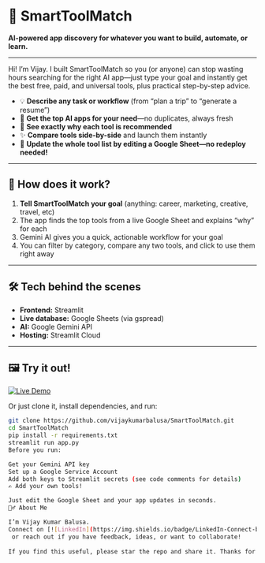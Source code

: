 # 🚀 SmartToolMatch

**AI-powered app discovery for whatever you want to build, automate, or learn.**

---

Hi! I’m Vijay. I built SmartToolMatch so you (or anyone) can stop wasting hours searching for the right AI app—just type your goal and instantly get the best free, paid, and universal tools, plus practical step-by-step advice.

- 💡 **Describe any task or workflow** (from “plan a trip” to “generate a resume”)
- 🎯 **Get the top AI apps for your need**—no duplicates, always fresh
- 🤖 **See exactly why each tool is recommended**
- ✨ **Compare tools side-by-side** and launch them instantly
- 📝 **Update the whole tool list by editing a Google Sheet—no redeploy needed!**

---

## 🚦 How does it work?

1. **Tell SmartToolMatch your goal** (anything: career, marketing, creative, travel, etc)
2. The app finds the top tools from a live Google Sheet and explains “why” for each
3. Gemini AI gives you a quick, actionable workflow for your goal
4. You can filter by category, compare any two tools, and click to use them right away

---

## 🛠️ Tech behind the scenes

- **Frontend:** Streamlit
- **Live database:** Google Sheets (via gspread)
- **AI:** Google Gemini API
- **Hosting:** Streamlit Cloud

---

## 🖼️ Try it out!

[![Live Demo](https://img.shields.io/badge/TRY%20IT%20LIVE-Streamlit-4B8DF8?logo=streamlit)](https://smarttoolmatch-mzzwgvq2vevayfmheq39b7.streamlit.app)

Or just clone it, install dependencies, and run:

```bash
git clone https://github.com/vijaykumarbalusa/SmartToolMatch.git
cd SmartToolMatch
pip install -r requirements.txt
streamlit run app.py
Before you run:

Get your Gemini API key
Set up a Google Service Account
Add both keys to Streamlit secrets (see code comments for details)
✍️ Add your own tools!

Just edit the Google Sheet and your app updates in seconds.
🙋‍♂️ About Me

I’m Vijay Kumar Balusa.
Connect on [![LinkedIn](https://img.shields.io/badge/LinkedIn-Connect-blue?logo=linkedin&logoColor=white)](https://www.linkedin.com/in/vijay-kumar-bvk)
 or reach out if you have feedback, ideas, or want to collaborate!
 
If you find this useful, please star the repo and share it. Thanks for checking out SmartToolMatch!